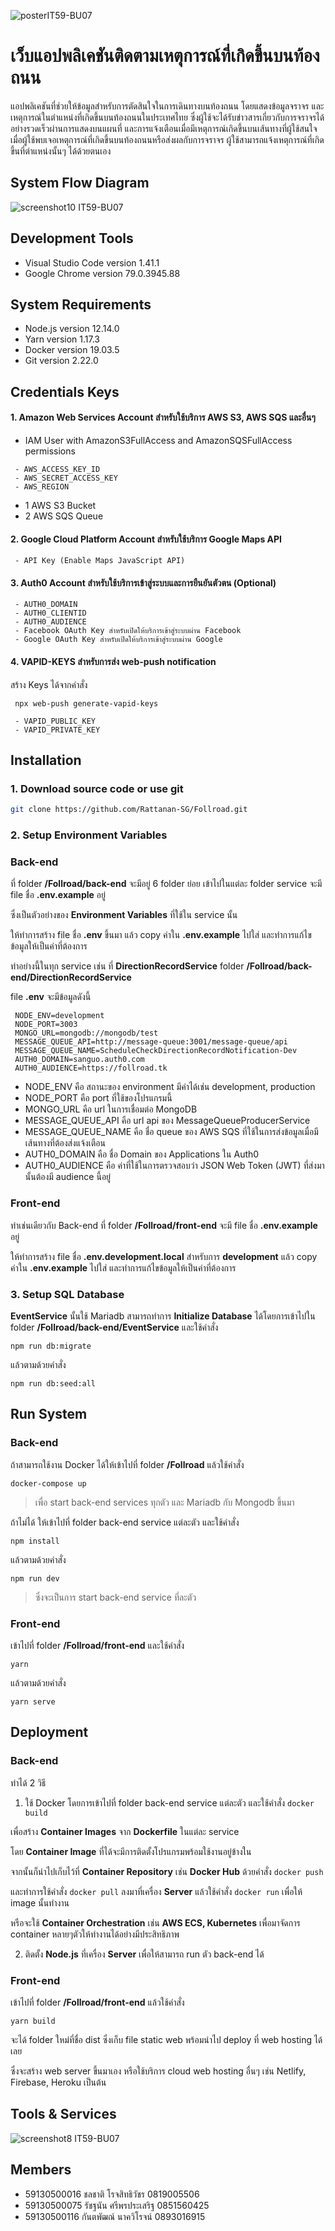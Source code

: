 ![posterIT59-BU07](https://user-images.githubusercontent.com/24937923/71502311-10ce7400-28a2-11ea-84eb-0dc9fa728946.png)

# เว็บแอปพลิเคชันติดตามเหตุการณ์ที่เกิดขึ้นบนท้องถนน

แอปพลิเคชันที่ช่วยให้ข้อมูลสำหรับการตัดสินใจในการเดินทางบนท้องถนน โดยแสดงข้อมูลจราจร และเหตุการณ์ในตำแหน่งที่เกิดขึ้นบนท้องถนนในประเทศไทย ซึ่งผู้ใช้จะได้รับข่าวสารเกี่ยวกับการจราจรได้อย่างรวดเร็วผ่านการแสดงบนแผนที่ และการแจ้งเตือนเมื่อมีเหตุการณ์เกิดขึ้นบนเส้นทางที่ผู้ใช้สนใจ เมื่อผู้ใช้พบเจอเหตุการณ์ที่เกิดขึ้นบนท้องถนนหรือส่งผลกับการจราจร ผู้ใช้สามารถแจ้งเหตุการณ์ที่เกิดขึ้นที่ตำแหน่งนั้นๆ ได้ด้วยตนเอง

## System Flow Diagram
![screenshot10 IT59-BU07](https://user-images.githubusercontent.com/24937923/71518749-e0f58f80-28e6-11ea-90cd-a1668563d0f1.jpeg)

## Development Tools

* Visual Studio Code version 1.41.1
* Google Chrome version 79.0.3945.88

## System Requirements

* Node.js version 12.14.0
* Yarn version 1.17.3
* Docker version 19.03.5
* Git version 2.22.0

## Credentials Keys

#### 1. Amazon Web Services Account สำหรับใช้บริการ AWS S3, AWS SQS และอื่นๆ
* IAM User with AmazonS3FullAccess and AmazonSQSFullAccess permissions
```
 - AWS_ACCESS_KEY_ID
 - AWS_SECRET_ACCESS_KEY
 - AWS_REGION
```
 - 1 AWS S3 Bucket
 - 2 AWS SQS Queue

#### 2. Google Cloud Platform Account สำหรับใช้บริการ Google Maps API
```
 - API Key (Enable Maps JavaScript API)
```

#### 3. Auth0 Account สำหรับใช้บริการเข้าสู่ระบบและการยืนยันตัวตน (Optional)
```
 - AUTH0_DOMAIN
 - AUTH0_CLIENTID
 - AUTH0_AUDIENCE
 - Facebook OAuth Key สำหรับเปิดให้บริการเข้าสู่ระบบผ่าน Facebook
 - Google OAuth Key สำหรับเปิดให้บริการเข้าสู่ระบบผ่าน Google
```

#### 4. VAPID-KEYS สำหรับการส่ง web-push notification
 สร้าง Keys ได้จากคำสั่ง
```
 npx web-push generate-vapid-keys
```
```
 - VAPID_PUBLIC_KEY
 - VAPID_PRIVATE_KEY
```
 
## Installation

### 1. Download source code or use git
```sh
git clone https://github.com/Rattanan-SG/Follroad.git
```
### 2. Setup Environment Variables
### Back-end
ที่ folder **/Follroad/back-end** จะมีอยู่ 6 folder ย่อย เข้าไปในแต่ละ folder service จะมี file ชื่อ **.env.example** อยู่ 

ซึ่งเป็นตัวอย่างของ **Environment Variables** ที่ใช้ใน service นั้น 

ให้ทำการสร้าง file ชื่อ **.env** ขึ้นมา แล้ว copy ค่าใน **.env.example** ไปใส่ และทำการแก้ไขข้อมูลให้เป็นค่าที่ต้องการ 

ทำอย่างนี้ในทุก service เช่น ที่ **DirectionRecordService** folder **/Follroad/back-end/DirectionRecordService** 

file **.env** จะมีข้อมูลดังนี้
```
 NODE_ENV=development
 NODE_PORT=3003
 MONGO_URL=mongodb://mongodb/test
 MESSAGE_QUEUE_API=http://message-queue:3001/message-queue/api
 MESSAGE_QUEUE_NAME=ScheduleCheckDirectionRecordNotification-Dev
 AUTH0_DOMAIN=sanguo.auth0.com
 AUTH0_AUDIENCE=https://follroad.tk
```
 - NODE_ENV คือ  สถานะของ environment มีค่าได้เช่น development, production
 - NODE_PORT คือ port ที่ใช้ของโปรแกรมนี้ 
 - MONGO_URL คือ url ในการเชื่อมต่อ MongoDB
 - MESSAGE_QUEUE_API คือ url api ของ MessageQueueProducerService 
 - MESSAGE_QUEUE_NAME คือ ชื่อ queue ของ AWS SQS ที่ใช้ในการส่งข้อมูลเมื่อมีเส้นทางที่ต้องส่งแจ้งเตือน
 - AUTH0_DOMAIN คือ ชื่อ Domain ของ Applications ใน Auth0
 - AUTH0_AUDIENCE คือ ค่าที่ใช้ในการตรวจสอบว่า JSON Web Token (JWT) ที่ส่งมานั้นต้องมี audience นี้อยู่

### Front-end
ทำเช่นเดียวกับ Back-end ที่ folder **/Follroad/front-end** จะมี file ชื่อ **.env.example** อยู่ 

ให้ทำการสร้าง file ชื่อ **.env.development.local** สำหรับการ **development** แล้ว copy ค่าใน **.env.example** ไปใส่ และทำการแก้ไขข้อมูลให้เป็นค่าที่ต้องการ

### 3. Setup SQL Database
**EventService** นั้นใช้ Mariadb สามารถทำการ **Initialize Database** ได้โดยการเข้าไปใน folder **/Follroad/back-end/EventService** และใช้คำสั่ง  
```
npm run db:migrate
```
แล้วตามด้วยคำสั่ง
```
npm run db:seed:all
```

## Run System

### Back-end
ถ้าสามารถใช้งาน Docker ได้ให้เข้าไปที่  folder **/Follroad** แล้วใช้คำสั่ง
```
docker-compose up
```
> เพื่อ start back-end services ทุกตัว และ Mariadb กับ Mongodb ขึ้นมา

ถ้าไม่ได้ ให้เข้าไปที่ folder back-end service แต่ละตัว และใช้คำสั่ง 
```
npm install 
```
แล้วตามด้วยคำสั่ง 
```
npm run dev
```
> ซึ่งจะเป็นการ start back-end service ที่ละตัว

### Front-end
เข้าไปที่ folder **/Follroad/front-end** และใช้คำสั่ง
```
yarn
```
แล้วตามด้วยคำสั่ง 
```
yarn serve
```

## Deployment

### Back-end
ทำได้ 2 วิธี
1. ใช้ Docker โดยการเข้าไปที่ folder back-end service แต่ละตัว และใช้คำสั่ง `docker build`

เพื่อสร้าง **Container Images** จาก **Dockerfile** ในแต่ละ service 

โดย **Container Image** ที่ได้จะมีการติดตั้งโปรแกรมพร้อมใช้งานอยู่ข้างใน 

จากนั้นก็นำไปเก็บไว้ที่ **Container Repository** เช่น **Docker Hub** ด้วยคำสั่ง `docker push`

และทำการใช้คำสั่ง `docker pull` ลงมาที่เครื่อง **Server** แล้วใช้คำสั่ง `docker run` เพื่อให้ image นั้นทำงาน

หรือจะใช้ **Container Orchestration** เช่น **AWS ECS, Kubernetes** เพื่อมาจัดการ container หลายๆตัวให้ทำงานได้อย่างมีประสิทธิภาพ

2. ติดตั้ง **Node.js** ที่เครื่อง **Server** เพื่อให้สามารถ run ตัว back-end ได้

### Front-end
เข้าไปที่ folder **/Follroad/front-end** แล้วใช้คำสั่ง 
```
yarn build 
```
จะได้ folder ใหม่ที่ชื่อ dist ซึ่งเก็บ file static web พร้อมนำไป deploy ที่ web hosting ได้เลย

ซึ่งจะสร้าง web server ขึ้นมาเอง หรือใช้บริการ cloud web hosting อื่นๆ เช่น Netlify, Firebase, Heroku เป็นต้น

## Tools & Services
![screenshot8 IT59-BU07](https://user-images.githubusercontent.com/24937923/71519674-1bf9c200-28eb-11ea-9646-c4888bfd2a64.jpeg)

## Members
- 59130500016 ชลชาติ โรจสิทธิวัชร 0819005506
- 59130500075 รัชฐนัน ศรีพรประเสริฐ 0851560425
- 59130500116 กันตพัฒณ์ นาควิโรจน์ 0893016915
